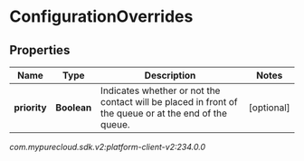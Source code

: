 # ConfigurationOverrides


## Properties

| Name | Type | Description | Notes |
| ------------ | ------------- | ------------- | ------------- |
| **priority** | **Boolean** | Indicates whether or not the contact will be placed in front of the queue or at the end of the queue. |  [optional] |




_com.mypurecloud.sdk.v2:platform-client-v2:234.0.0_
